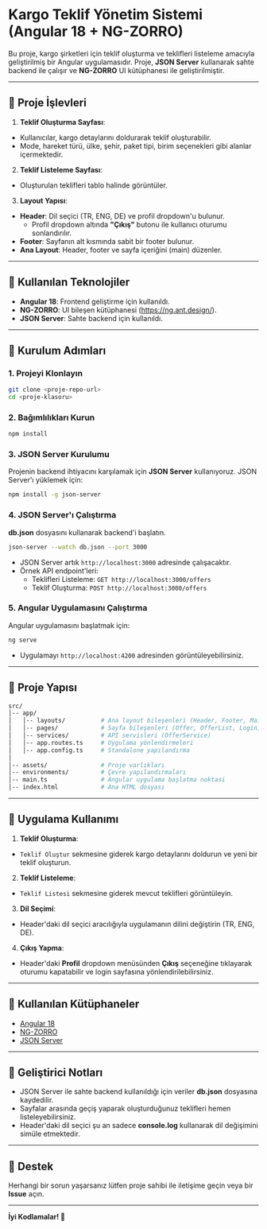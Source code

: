 # Kargo Teklif Yönetim Sistemi (Angular 18 + NG-ZORRO)

Bu proje, kargo şirketleri için teklif oluşturma ve teklifleri listeleme amacıyla geliştirilmiş bir Angular uygulamasıdır. Proje, **JSON Server** kullanarak sahte backend ile çalışır ve **NG-ZORRO** UI kütüphanesi ile geliştirilmiştir.

---

## 🚀 **Proje İşlevleri**

1. **Teklif Oluşturma Sayfası**:
  - Kullanıcılar, kargo detaylarını doldurarak teklif oluşturabilir.
  - Mode, hareket türü, ülke, şehir, paket tipi, birim seçenekleri gibi alanlar içermektedir.

2. **Teklif Listeleme Sayfası**:
  - Oluşturulan teklifleri tablo halinde görüntüler.

3. **Layout Yapısı**:
  - **Header**: Dil seçici (TR, ENG, DE) ve profil dropdown'u bulunur.
    - Profil dropdown altında **"Çıkış"** butonu ile kullanıcı oturumu sonlandırılır.
  - **Footer**: Sayfanın alt kısmında sabit bir footer bulunur.
  - **Ana Layout**: Header, footer ve sayfa içeriğini (main) düzenler.

---

## 🔧 **Kullanılan Teknolojiler**

- **Angular 18**: Frontend geliştirme için kullanıldı.
- **NG-ZORRO**: UI bileşen kütüphanesi (https://ng.ant.design/).
- **JSON Server**: Sahte backend için kullanıldı.

---

## 🔧 **Kurulum Adımları**

### 1. Projeyi Klonlayın

```bash
git clone <proje-repo-url>
cd <proje-klasoru>
```

### 2. Bağımlılıkları Kurun

```bash
npm install
```

### 3. JSON Server Kurulumu

Projenin backend ihtiyacını karşılamak için **JSON Server** kullanıyoruz. JSON Server'ı yüklemek için:

```bash
npm install -g json-server
```

### 4. JSON Server'ı Çalıştırma

**db.json** dosyasını kullanarak backend'i başlatın.

```bash
json-server --watch db.json --port 3000
```

- JSON Server artık `http://localhost:3000` adresinde çalışacaktır.
- Örnek API endpoint'leri:
  - Teklifleri Listeleme: `GET http://localhost:3000/offers`
  - Teklif Oluşturma: `POST http://localhost:3000/offers`

### 5. Angular Uygulamasını Çalıştırma

Angular uygulamasını başlatmak için:

```bash
ng serve
```

- Uygulamayı `http://localhost:4200` adresinden görüntüleyebilirsiniz.

---

## 📄 **Proje Yapısı**

```bash
src/
│-- app/
│   │-- layouts/          # Ana layout bileşenleri (Header, Footer, MainLayout)
│   │-- pages/            # Sayfa bileşenleri (Offer, OfferList, Login)
│   │-- services/         # API servisleri (OfferService)
│   │-- app.routes.ts     # Uygulama yönlendirmeleri
│   │-- app.config.ts     # Standalone yapılandırma
│
│-- assets/               # Proje varlıkları
│-- environments/         # Çevre yapılandırmaları
│-- main.ts               # Angular uygulama başlatma noktasi
│-- index.html            # Ana HTML dosyası
```

---

## 🌟 **Uygulama Kullanımı**

1. **Teklif Oluşturma**:
  - `Teklif Oluştur` sekmesine giderek kargo detaylarını doldurun ve yeni bir teklif oluşturun.

2. **Teklif Listeleme**:
  - `Teklif Listesi` sekmesine giderek mevcut teklifleri görüntüleyin.

3. **Dil Seçimi**:
  - Header'daki dil seçici aracılığıyla uygulamanın dilini değiştirin (TR, ENG, DE).

4. **Çıkış Yapma**:
  - Header'daki **Profil** dropdown menüsünden **Çıkış** seçeneğine tıklayarak oturumu kapatabilir ve login sayfasına yönlendirilebilirsiniz.

---

## 🎨 **Kullanılan Kütüphaneler**

- [Angular 18](https://angular.io/)
- [NG-ZORRO](https://ng.ant.design/)
- [JSON Server](https://www.npmjs.com/package/json-server)

---

## 🐞 **Geliştirici Notları**

- JSON Server ile sahte backend kullanıldığı için veriler **db.json** dosyasına kaydedilir.
- Sayfalar arasında geçiş yaparak oluşturduğunuz teklifleri hemen listeleyebilirsiniz.
- Header'daki dil seçici şu an sadece **console.log** kullanarak dil değişimini simüle etmektedir.

---

## 📢 **Destek**

Herhangi bir sorun yaşarsanız lütfen proje sahibi ile iletişime geçin veya bir **Issue** açın.

---

**İyi Kodlamalar! 🚀**

